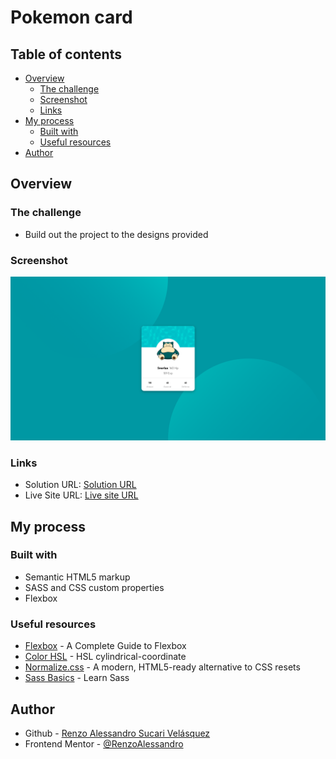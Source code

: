 # Pokemon card

## Table of contents

- [Overview](#overview)
  - [The challenge](#the-challenge)
  - [Screenshot](#screenshot)
  - [Links](#links)
- [My process](#my-process)
  - [Built with](#built-with)
  - [Useful resources](#useful-resources)
- [Author](#author)

## Overview

### The challenge

- Build out the project to the designs provided

### Screenshot

![](./screenshot.png)

### Links

- Solution URL: [Solution URL]()
- Live Site URL: [Live site URL]()

## My process

### Built with

- Semantic HTML5 markup
- SASS and CSS custom properties
- Flexbox

### Useful resources

- [Flexbox](https://css-tricks.com/snippets/css/a-guide-to-flexbox/) - A Complete Guide to Flexbox
- [Color HSL](https://developer.mozilla.org/es/docs/Web/CSS/color_value) -  HSL cylindrical-coordinate
- [Normalize.css](https://necolas.github.io/normalize.css/) -  A modern, HTML5-ready alternative to CSS resets
- [Sass Basics](https://sass-lang.com/guide/) - Learn Sass

## Author

- Github - [Renzo Alessandro Sucari Velásquez](https://github.com/RenzoAlessandro/)
- Frontend Mentor - [@RenzoAlessandro](https://www.frontendmentor.io/profile/RenzoAlessandro)
